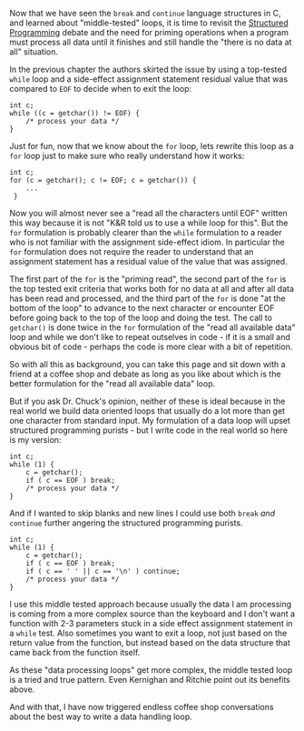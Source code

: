 Now that we have seen the `break` and `continue` language structures in C, and learned about "middle-tested" loops, it is time to revisit
the [Structured Programming](https://en.wikipedia.org/wiki/Structured_programming) debate and the need for priming operations
when a program must process all data until it finishes and still handle the "there is no data at all" situation.

In the previous chapter the authors skirted the issue by using a top-tested `while` loop and a side-effect assignment
statement residual value that was compared to `EOF` to decide when to exit the loop:

    int c;
    while ((c = getchar()) != EOF) {
        /* process your data */
    }

Just for fun, now that we know about the `for` loop, lets rewrite this loop as a `for` loop just
to make sure who really understand how it works:

    int c;
    for (c = getchar(); c != EOF; c = getchar()) {
        ...
     }

Now you will almost never see a "read all the characters until EOF" written this way because it is not 
"K&R told us to use a while loop for this".  But the `for` formulation is probably clearer than the `while` formulation
to a reader who is not familiar with the assignment side-effect idiom.  In particular the `for` formulation does not require the
reader to understand that an assignment statement has a residual value of the value that was assigned.

The first part of the `for` is the "priming read", the second part of the `for` is the top tested exit criteria
that works both for no data at all and after all data has been read and processed, and the third part of the
`for` is done "at the bottom of the loop" to advance to the next character or encounter EOF before going back to the
top of the loop and doing the test.  The call to `getchar()` is done twice in the `for` formulation of the "read all available data"
loop and while we don't like to repeat outselves in code - if it is a small and obvious bit of code - perhaps the code is more clear
with a bit of repetition.

So with all this as background, you can take this page and sit down with a friend at a coffee shop and debate as
long as you like about which is the better formulation for the "read all available data" loop.

But if you ask Dr. Chuck's opinion, neither of these is ideal because in the real world we build data oriented loops that
usually do a lot more than get one character from standard input.  My formulation of a data loop will upset structured
programming purists - but I write code in the real world so here is my version:

    int c;
    while (1) {
        c = getchar();
        if ( c == EOF ) break;
        /* process your data */
    }

And if I wanted to skip blanks and new lines I could use both `break` *and* `continue` further angering the
structured programming purists.

    int c;
    while (1) {
        c = getchar();
        if ( c == EOF ) break;
        if ( c == ' ' || c == '\n' ) continue;
        /* process your data */
    }

I use this middle tested approach because usually the data I am processing is coming from a more complex source
than the keyboard and I don't want a function with 2-3 parameters stuck in a side effect assignment statement in
a `while` test.  Also sometimes you want to exit a loop, not just based on the return value from the function,
but instead based on the data structure that came back from the function itself.

As these "data processing loops" get more complex, the middle tested loop is a tried and true pattern.  Even Kernighan
and Ritchie point out its benefits above.

And with that, I have now triggered endless coffee shop conversations about the best way to write a data handling loop.

